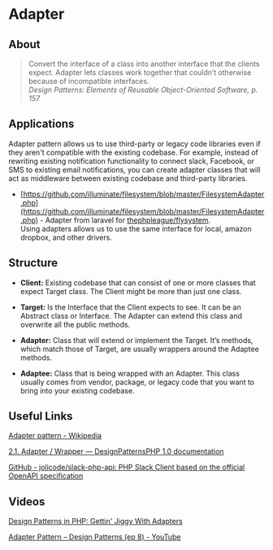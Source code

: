 # Adapter

## About

> Convert the interface of a class into another interface that the clients expect. Adapter lets classes work together that couldn’t otherwise because of incompatible interfaces.  
> *Design Patterns: Elements of Reusable Object-Oriented Software, p. 157*

## Applications

Adapter pattern allows us to use third-party or legacy code libraries even if they aren't compatible with the existing codebase. For example, instead of rewriting existing notification functionality to connect slack, Facebook, or SMS to existing email notifications, you can create adapter classes that will act as middleware between existing codebase and third-party libraries.

* [https://github.com/illuminate/filesystem/blob/master/FilesystemAdapter.php](https://github.com/illuminate/filesystem/blob/master/FilesystemAdapter.php) - Adapter from laravel for [thephpleague/flysystem](https://github.com/thephpleague/flysystem).   
Using adapters allows us to use the same interface for local, amazon dropbox, and other drivers.

## Structure

* **Client:** Existing codebase that can consist of one or more classes that expect Target class. The Client might be more than just one class.

* **Target:** Is the Interface that the Client expects to see. It can be an 
Abstract class or Interface. The Adapter can extend this class and overwrite all the public methods.

* **Adapter:** Class that will extend or implement the Target. It’s methods, which match those of Target, are usually wrappers around the Adaptee methods.

* **Adaptee:** Class that is being wrapped with an Adapter. This class usually comes from vendor, package, or legacy code that you want to bring into your existing codebase.


## Useful Links

[Adapter pattern - Wikipedia](https://en.wikipedia.org/wiki/Adapter_pattern)

[2.1. Adapter / Wrapper — DesignPatternsPHP 1.0 documentation](https://designpatternsphp.readthedocs.io/en/latest/Structural/Adapter/README.html)

[GitHub - jolicode/slack-php-api: PHP Slack Client based on the official OpenAPI specification](https://github.com/jolicode/slack-php-api)


## Videos

[Design Patterns in PHP: Gettin' Jiggy With Adapters](https://laracasts.com/series/design-patterns-in-php/episodes/2)

[Adapter Pattern – Design Patterns (ep 8) - YouTube](https://www.youtube.com/watch?v=2PKQtcJjYvc)

